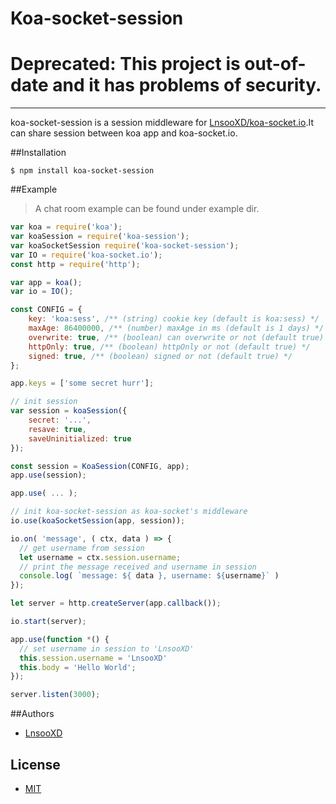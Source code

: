 # Koa-socket-session

# Deprecated: This project is out-of-date and it has problems of security.

***
koa-socket-session is a session middleware for [LnsooXD/koa-socket.io](https://github.com/LnsooXD/koa-socket.io).It
 can share session between koa app and koa-socket.io.
 
##Installation

```shell
$ npm install koa-socket-session
```

##Example

> A chat room example can be found under example dir.

```js
var koa = require('koa');
var koaSession = require('koa-session');
var koaSocketSession require('koa-socket-session');
var IO = require('koa-socket.io');
const http = require('http');

var app = koa();
var io = IO();

const CONFIG = {
    key: 'koa:sess', /** (string) cookie key (default is koa:sess) */
    maxAge: 86400000, /** (number) maxAge in ms (default is 1 days) */
    overwrite: true, /** (boolean) can overwrite or not (default true) */
    httpOnly: true, /** (boolean) httpOnly or not (default true) */
    signed: true, /** (boolean) signed or not (default true) */
};

app.keys = ['some secret hurr'];

// init session
var session = koaSession({
	secret: '...',
	resave: true,
	saveUninitialized: true
});

const session = KoaSession(CONFIG, app);
app.use(session);

app.use( ... );

// init koa-socket-session as koa-socket's middleware
io.use(koaSocketSession(app, session));

io.on( 'message', ( ctx, data ) => {
  // get username from session
  let username = ctx.session.username;
  // print the message received and username in session
  console.log( `message: ${ data }, username: ${username}` )
});

let server = http.createServer(app.callback());

io.start(server);

app.use(function *() {
  // set username in session to 'LnsooXD'
  this.session.username = 'LnsooXD'
  this.body = 'Hello World';
});

server.listen(3000);

```
##Authors

- [LnsooXD](https://github.com/LnsooXD)

## License

- [MIT](http://spdx.org/licenses/MIT)
